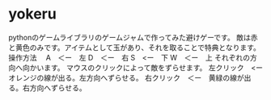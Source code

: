 # yokeru
pythonのゲームライブラリのゲームジャムで作ってみた避けゲーです。
敵は赤と黄色のみです。アイテムとして玉があり、それを取ることで特典となります。
操作方法
　A　＜ー　左
 D　＜ー　右
 S　<ー　下
 W　＜ー　上
 それぞれの方向へ向かいます。
 マウスのクリックによって敵をずらせます。
左クリック　<ー　オレンジの線が出る。左方向へずらせる。
右クリック　＜ー　黄緑の線が出る。右方向へずらせる。
